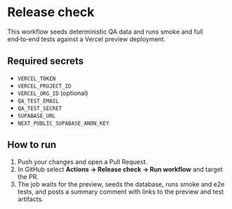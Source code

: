 # Release check

This workflow seeds deterministic QA data and runs smoke and full end‑to‑end tests against a Vercel preview deployment.

## Required secrets

- `VERCEL_TOKEN`
- `VERCEL_PROJECT_ID`
- `VERCEL_ORG_ID` (optional)
- `QA_TEST_EMAIL`
- `QA_TEST_SECRET`
- `SUPABASE_URL`
- `NEXT_PUBLIC_SUPABASE_ANON_KEY`

## How to run

1. Push your changes and open a Pull Request.
2. In GitHub select **Actions → Release check → Run workflow** and target the PR.
3. The job waits for the preview, seeds the database, runs smoke and e2e tests, and posts a summary comment with links to the preview and test artifacts.
